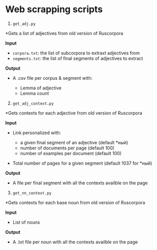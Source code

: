 # Web scrapping scripts

1. `get_adj.py` 

*Gets a list of adjectives from old version of Ruscorpora

**Input**

- `corpora.txt`: the list of subcorpora to extraxt adjectives from
- `segments.txt`: the list of final segments of adjectives to extract

**Output**

- A .csv file per corpus & segment with: 

    - Lemma of adjective
    - Lemma count

2. `get_adj_context.py`

*Gets contexts for each adjective from old version of Ruscorpora

**Input**

- Link personalized with:

    - a given final segment of an adjective (default \*ный)
    - number of documents per page (default 100)
    - number of examples per document (default 100)

- Total number of pages for a given segment (default 1037 for \*ный)

**Output**

- A file per final segment with all the contexts availble on the page

3. `get_nn_context.py`

*Gets contexts for each base noun from old version of Ruscorpora

**Input**

- List of nouns

**Output**

- A .txt file per noun with all the contexts availble on the page
